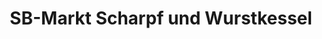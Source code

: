 ---
title: "SB-Markt Scharpf und Wurstkessel"
url: /baltmannsweiler/sb-markt-scharpf-und-wurstkessel/
shop: Supermarkt
---